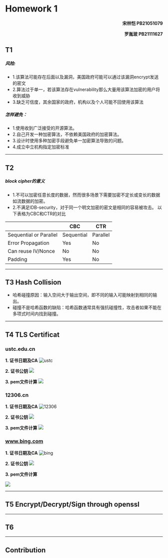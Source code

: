 # Homework 1
<p align=right><b>宋林恺 PB21051079</b></p>
<p align=right><b>罗胤玻 PB21111627</b></p>

## T1

##### 风险:
- 1.该算法可能存在后面以及漏洞，美国政府可能可以通过该漏洞encrypt发送的密文
- 2.算法过于单一，若该算法存在vulnerability那么大量用该算法加密的用户将收到威胁
- 3.缺乏可信度，其余国家的政府，机构以及个人可能不回使用该算法
##### 怎样避免：
- 1.使用收到广泛接受的开源算法。
- 2.自己开发一种加密算法，不依赖美国政府的加密算法。
- 3.设计时使用多种加密手段避免单一加密算法导致的问题。
- 4.成立中立机构指定加密标准
----

## T2

##### block cipher的意义
- 1.不可以加密任意长度的数据，然而很多场景下需要加密不定长或变长的数据如流数据的加密。
- 2.不满足IDB-security，对于同一个明文加密的密文是相同的容易被攻击。
以下表格为CBC和CTR的对比

|                        | CBC        | CTR      |
|------------------------|------------|----------|
| Sequential or Parallel | Sequential | Parallel |
| Error Propagation      | Yes        | No       |
| Can reuse IV/Nonce     | No         | No       |
| Padding                | Yes        | No       |
----

## T3 Hash Collision

- 哈希碰撞原因：输入空间大于输出空间，即不同的输入可能映射到相同的输出。
- 碰撞不是哈希函数的缺陷：哈希函数通常具有强抗碰撞性，攻击者如果不能在多项式时间内找到碰撞。

----

## T4  TLS Certificat

### ustc.edu.cn
**1. 证书日期及CA**
![ustc](./img/1-1.png)

**2. 证书公钥**
![](./img/1-2.png)

**3. pem文件计算**
![](./img/1-3.png)

### 12306.cn
**1. 证书日期及CA**
![12306](./img/1-4.png)

**2. 证书公钥**
![](./img/1-5.png)

**3. pem文件计算**
![](./img/1-6.png)

### www.bing.com
**1. 证书日期及CA**
![bing](./img/1-7.png)

**2. 证书公钥**
![](./img/1-8.png)

**3. pem文件计算**

![](./img/1-9.png)


---


## T5  Encrypt/Decrypt/Sign through openssl

---

## T6

----

## Contribution